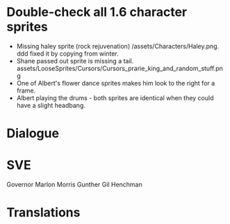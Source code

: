 # Double-check all 1.6 character sprites
- Missing haley sprite (rock rejuvenation) /assets/Characters/Haley.png. ddd fixed it by copying from winter.
- Shane passed out sprite is missing a tail. assets/LooseSprites/Cursors/Cursors_prarie_king_and_random_stuff.png
- One of Albert's flower dance sprites makes him look to the right for a frame. 
- Albert playing the drums - both sprites are identical when they could have a slight headbang.

# Dialogue


# SVE
Governor
Marlon
Morris
Gunther
Gil
Henchman

# Translations

